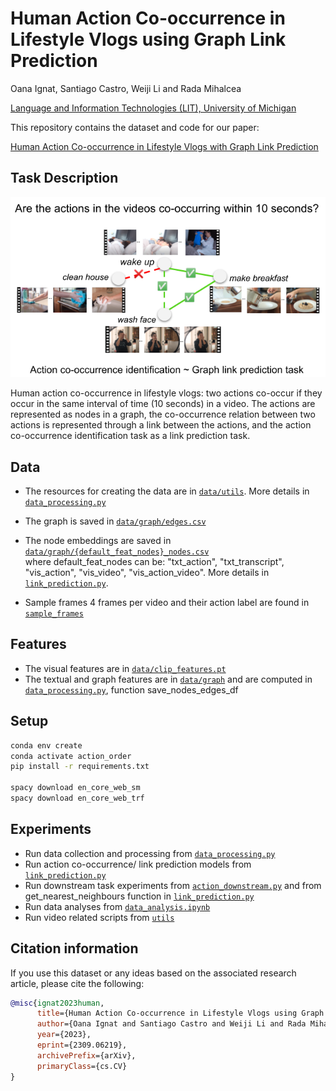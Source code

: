 Human Action Co-occurrence in Lifestyle Vlogs using Graph Link Prediction
=================================================================================
Oana Ignat, Santiago Castro, Weiji Li and Rada Mihalcea

[Language and Information Technologies (LIT), University of Michigan](https://lit.eecs.umich.edu/)

This repository contains the dataset and code for our paper:

[Human Action Co-occurrence in Lifestyle Vlogs with Graph Link Prediction](https://arxiv.org/abs/2309.06219)

## Task Description

![img/graph_intro.png](img/graph_intro.png)

Human action co-occurrence in lifestyle vlogs: two actions co-occur if they occur in the same
interval of time (10 seconds) in a video. The actions are represented as nodes in a graph, 
the co-occurrence relation between two actions is represented through a link between the actions, 
and the action co-occurrence identification task as a link prediction task.

## Data

- The resources for creating the data are in [`data/utils`](data/utils). More details in [`data_processing.py`](data_processing.py)
- The graph is saved in [`data/graph/edges.csv`](data/graph/edges.csv)
- The node embeddings are saved in [`data/graph/{default_feat_nodes}_nodes.csv`](data/graph/{default_feat_nodes}_nodes.csv)  
where default_feat_nodes can be: "txt_action", "txt_transcript", "vis_action", "vis_video", "vis_action_video". 
More details in [`link_prediction.py`](link_prediction.py).

-  Sample frames 4 frames per video and their action label are found in [`sample_frames`](sample_frames)


## Features
- The visual features are in [`data/clip_features.pt`](data/clip_features.pt)
- The textual and graph features are in [`data/graph`](data/graph) and are computed in [`data_processing.py`](data_processing.py), function save_nodes_edges_df

## Setup
```bash
conda env create
conda activate action_order
pip install -r requirements.txt

spacy download en_core_web_sm
spacy download en_core_web_trf
```

## Experiments
+ Run data collection and processing from [`data_processing.py`](data_processing.py) 
+ Run action co-occurrence/ link prediction models from [`link_prediction.py`](link_prediction.py)
+ Run downstream task experiments from [`action_downstream.py`](action_downstream.py) and from 
get_nearest_neighbours function in [`link_prediction.py`](link_prediction.py)
+ Run data analyses from [`data_analysis.ipynb`](data_analysis.ipynb)
+ Run video related scripts from [`utils`](utils)


## Citation information
If you use this dataset or any ideas based on the associated research article, please cite the following:

```bibtex
@misc{ignat2023human,
      title={Human Action Co-occurrence in Lifestyle Vlogs using Graph Link Prediction}, 
      author={Oana Ignat and Santiago Castro and Weiji Li and Rada Mihalcea},
      year={2023},
      eprint={2309.06219},
      archivePrefix={arXiv},
      primaryClass={cs.CV}
}
```
